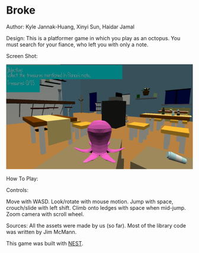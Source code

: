 # Broke

Author: Kyle Jannak-Huang, Xinyi Sun, Haidar Jamal

Design: This is a platformer game in which you play as an octopus. You must search for your fiance, who left you with only a note.

Screen Shot:

![Screen Shot](screenshot.png)

How To Play:

Controls:

Move with WASD. Look/rotate with mouse motion. 
Jump with space, crouch/slide with left shift. Climb onto ledges with space when mid-jump. 
Zoom camera with scroll wheel.

Sources: All the assets were made by us (so far). Most of the library code was written by Jim McMann.

This game was built with [NEST](NEST.md).

